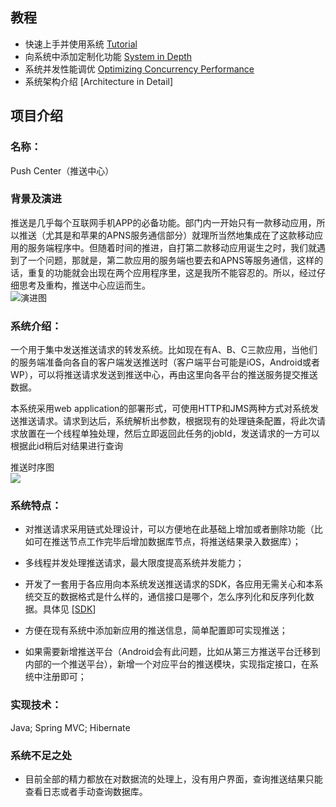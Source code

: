 ## 教程
+ 快速上手并使用系统 [Tutorial](https://github.com/HAND-MAS/PushCenter/wiki/Tutorial)
+ 向系统中添加定制化功能 [System in Depth](https://github.com/HAND-MAS/PushCenter/wiki/System-in-Depth)
+ 系统并发性能调优 [Optimizing Concurrency Performance](https://github.com/HAND-MAS/PushCenter/wiki/Optimizing-Concurrency-Performance)
+ 系统架构介绍 [Architecture in Detail]  

## 项目介绍
### 名称：
Push Center（推送中心）   

### 背景及演进
推送是几乎每个互联网手机APP的必备功能。部门内一开始只有一款移动应用，所以推送（尤其是和苹果的APNS服务通信部分）就理所当然地集成在了这款移动应用的服务端程序中。但随着时间的推进，自打第二款移动应用诞生之时，我们就遇到了一个问题，那就是，第二款应用的服务端也要去和APNS等服务通信，这样的话，重复的功能就会出现在两个应用程序里，这是我所不能容忍的。所以，经过仔细思考及重构，推送中心应运而生。  
![演进图](http://dl.iteye.com/upload/picture/pic/129395/d94d0576-387a-3bba-9190-5dc4e5e8a2e3.jpeg)

### 系统介绍：
一个用于集中发送推送请求的转发系统。比如现在有A、B、C三款应用，当他们的服务端准备向各自的客户端发送推送时（客户端平台可能是iOS，Android或者WP），可以将推送请求发送到推送中心，再由这里向各平台的推送服务提交推送数据。  

本系统采用web application的部署形式，可使用HTTP和JMS两种方式对系统发送推送请求。请求到达后，系统解析出参数，根据现有的处理链条配置，将此次请求放置在一个线程单独处理，然后立即返回此任务的jobId，发送请求的一方可以根据此id稍后对结果进行查询  

推送时序图  
<img src="http://dl.iteye.com/upload/picture/pic/129397/450ea39f-e7ab-305d-abdb-7935ab092307.jpeg"/>


### 系统特点：
+ 对推送请求采用链式处理设计，可以方便地在此基础上增加或者删除功能（比如可在推送节点工作完毕后增加数据库节点，将推送结果录入数据库）；

+ 多线程并发处理推送请求，最大限度提高系统并发能力；  

+ 开发了一套用于各应用向本系统发送推送请求的SDK，各应用无需关心和本系统交互的数据格式是什么样的，通信接口是哪个，怎么序列化和反序列化数据。具体见 [[SDK](https://github.com/HAND-MAS/mas-service-sdk)]

+ 方便在现有系统中添加新应用的推送信息，简单配置即可实现推送；  

+ 如果需要新增推送平台（Android会有此问题，比如从第三方推送平台迁移到内部的一个推送平台），新增一个对应平台的推送模块，实现指定接口，在系统中注册即可；  

### 实现技术：
Java; Spring MVC; Hibernate  
    
### 系统不足之处
+ 目前全部的精力都放在对数据流的处理上，没有用户界面，查询推送结果只能查看日志或者手动查询数据库。




